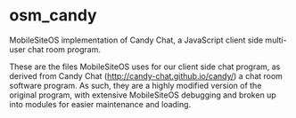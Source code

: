 osm_candy
=========

MobileSiteOS implementation of Candy Chat, a JavaScript client side multi-user chat room program.

These are the files MobileSiteOS uses for our client side chat program, as derived from Candy Chat (http://candy-chat.github.io/candy/) a chat room software program. As such, they are a highly modified version of the original program, with extensive MobileSiteOS debugging and broken up into modules for easier maintenance and loading.
